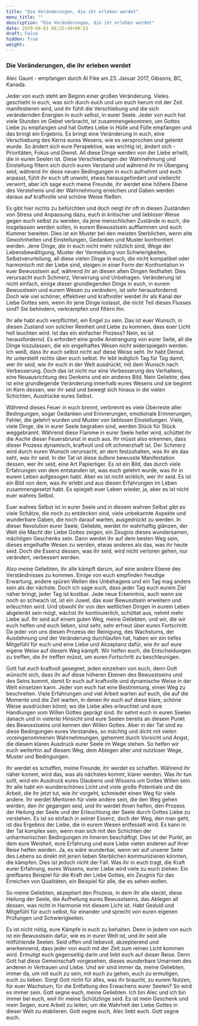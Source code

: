 ```yaml
---
title: "Die Veränderungen, die ihr erleben werdet"
menu_title: ""
description: "Die Veränderungen, die ihr erleben werdet"
date: 2020-08-01 06:25:48+00:53
draft: False
hidden: True
weight:
---
```

### Die Veränderungen, die ihr erleben werdet

Alec Gaunt - empfangen durch Al Fike am 23. Januar 2017, Gibsons, BC, Kanada.

Jeder von euch steht am Beginn einer großen Veränderung. Vieles geschieht in euch, was sich durch euch und um euch herum mit der Zeit manifestieren wird, und ihr fühlt die Verschiebung und die sich verändernden Energien in euch selbst, in eurer Seele. Jeder von euch hat viele Stunden im Gebet verbracht, ist zusammengekommen, um Gottes Liebe zu empfangen und hat Gottes Liebe in Hülle und Fülle empfangen und das bringt ein Ergebnis. Es bringt eine Veränderung in euch, eine Verschiebung des Kerns eures Wesens, wie es versprochen und gelenkt wurde. So ändert sich eure Perspektive, was wichtig ist, ändert sich - Prioritäten, Fokus und Dienst. All diese Dinge werden von der Liebe erhellt, die in euren Seelen ist. Diese Verschiebungen der Wahrnehmung und Einstellung filtern sich durch euren Verstand und während ihr im Übergang seid, während ihr diese neuen Bedingungen in euch aufnehmt und euch anpasst, fühlt ihr euch oft unwohl, etwas herausgefordert und vielleicht verwirrt, aber ich sage euch meine Freunde, ihr werdet eine höhere Ebene des Verstehens und der Wahrnehmung erreichen und Gaben werden daraus auf kraftvolle und schöne Weise fließen.

Es gibt hier nichts zu befürchten und doch neigt ihr oft in diesen Zuständen von Stress und Anpassung dazu, euch in kritischer und liebloser Weise gegen euch selbst zu wenden, da jene menschlichen Zustände in euch, die losgelassen werden sollen, in eurem Bewusstsein aufflammen und euch Kummer bereiten. Dies ist ein Muster bei den meisten Sterblichen, wenn alte Gewohnheiten und Einstellungen, Gedanken und Muster konfrontiert werden. Jene Dinge, die in euch nicht mehr nützlich sind, Wege der Lebensbewältigung, Muster der Vermeidung von Schwierigkeiten, Selbstverurteilung, all diese vielen Dinge in euch, die nicht kompatibel oder harmonisch mit der Liebe sind, steigen in einer Form der Konfrontation in euer Bewusstsein auf, während ihr an diesen alten Dingen festhaltet. Dies verursacht euch Schmerz, Verwirrung und Unbehagen. Veränderung ist nicht einfach, einige dieser grundlegenden Dinge in euch, in eurem Bewusstsein und eurem Wesen zu verändern, ist sehr herausfordernd. Doch wie viel schöner, effektiver und kraftvoller werdet ihr als Kanal der Liebe Gottes sein, wenn ihr jene Dinge loslasst, die nicht Teil dieses Flusses sind? Sie behindern, verkrampfen und filtern ihn.

Ihr alle habt euch verpflichtet, ein Engel zu sein. Das ist euer Wunsch, in diesen Zustand von solcher Reinheit und Liebe zu kommen, dass euer Licht hell leuchten wird. Ist das ein einfacher Prozess? Nein, es ist herausfordernd. Es erfordert eine große Anstrengung von eurer Seite, all die Dinge loszulassen, die ein engelhaftes Wesen nicht widerspiegeln werden. Ich weiß, dass ihr euch selbst nicht auf diese Weise seht. Ihr habt Demut. Ihr unterstellt nichts über euch selbst. Ihr lebt lediglich Tag für Tag damit, wer ihr seid, wie ihr euch in der Welt ausdrückt, mit dem Wunsch nach Verbesserung. Doch das ist nicht nur eine Verbesserung des Verhaltens, eine Neuausrichtung des Denkens und ein anderes Bild. Nein Geliebte, dies ist eine grundlegende Veränderung innerhalb eures Wesens und sie beginnt im Kern dessen, wer ihr seid und bewegt sich hinaus in die vielen Schichten, Ausdrücke eures Selbst.

Während dieses Feuer in euch brennt, verbrennt es viele Überreste aller Bedingungen, sogar Gedanken und Erinnerungen, emotionale Erinnerungen, Fehler, die gelehrt wurden und Muster von lieblosen Einstellungen. Viele, viele Dinge, die in eurer Seele begraben sind, werden Stück für Stück weggebrannt. Während diese Flamme in eurer Seele heller wird, schüttet ihr die Asche dieser Feuersbrunst in euch aus. Ihr müsst also erkennen, dass dieser Prozess dynamisch, kraftvoll und oft schmerzhaft ist. Der Schmerz wird durch euren Wunsch verursacht, an dem festzuhalten, was ihr als das seht, was ihr seid. In der Tat ist diese äußere bewusste Manifestation dessen, wer ihr seid, eine Art Papiertiger. Es ist ein Bild, das durch viele Erfahrungen von dem entstanden ist, was euch gelehrt wurde, was ihr in eurem Leben aufgesogen habt. Aber es ist nicht wirklich, wer ihr seid. Es ist ein Bild von dem, was ihr erlebt und aus diesen Erfahrungen im Leben zusammengesetzt habt. Es spiegelt euer Leben wieder, ja, aber es ist nicht euer wahres Selbst.

Euer wahres Selbst ist in eurer Seele und in diesem wahren Selbst gibt es viele Schätze, die noch zu entdecken sind, viele unbekannte Aspekte und wunderbare Gaben, die noch darauf warten, ausgedrückt zu werden. In dieser Revolution eurer Seele, Geliebte, werdet ihr wahrhaftig glänzen, der Welt die Macht der Liebe Gottes zeigen, ein Zeugnis dieses wundersamen, mächtigen Geschenks sein. Dann werdet ihr auf dem besten Weg sein, dieses engelhafte Wesen zu werden, etwas anderes als das, was ihr heute seid. Doch die Essenz dessen, was ihr seid, wird nicht verloren gehen, nur verändert, verbessert werden.

Also meine Geliebten, ihr alle kämpft darum, auf eine andere Ebene des Verständnisses zu kommen. Einige von euch empfinden freudige Erwartung, andere spüren Wellen des Unbehagens und ein Tag mag anders sein als der nächste. Doch ich sage euch, dass jeder Tag euch eurem Ziel näher bringt, jeder Tag ist kostbar. Jede neue Erkenntnis, auch wenn sie noch so schwach ist, ist ein Juwel, das euer Bewusstsein erweitern und erleuchten wird. Und obwohl ihr von den weltlichen Dingen in eurem Leben abgelenkt sein mögt, wächst ihr kontinuierlich, schüttet aus, nehmt mehr Liebe auf. Ihr seid auf einem guten Weg, meine Geliebten, und wir, die wir euch helfen und euch lieben, sind sehr, sehr erfreut über euren Fortschritt. Da jeder von uns diesen Prozess der Reinigung, des Wachstums, der Ausdehnung und der Veränderung durchlaufen hat, haben wir ein tiefes Mitgefühl für euch und eine Liebe und Akzeptanz dafür, wie ihr auf eure eigene Weise auf diesem Weg kämpft. Wir helfen euch, die Entscheidungen zu treffen, die ihr treffen müsst, um euren Fortschritt zu beschleunigen.

Gott hat euch kraftvoll gesegnet, jeden einzelnen von euch, denn Gott wünscht sich, dass ihr auf diese höheren Ebenen des Bewusstseins und des Seins kommt, damit Er euch auf kraftvolle und dynamische Weise in der Welt einsetzen kann. Jeder von euch hat eine Bestimmung, einen Weg zu beschreiten. Viele Erfahrungen und viel Arbeit warten auf euch, die auf die Momente und die Zeit warten, in denen ihr euch auf diese klare, schöne Weise ausdrücken könnt; wo die Liebe alles erleuchtet und eure Handlungen vom Willen Gottes geprägt sind. Ihr sehnt euch in euren Seelen danach und in vielerlei Hinsicht sind eure Seelen bereits an diesem Punkt des Bewusstseins und kennen den Willen Gottes. Aber in der Tat sind es diese Bedingungen eures Verstandes, so mächtig und dicht mit vielen voreingenommenen Wahrnehmungen, gehemmt durch Vorsicht und Angst, die diesem klaren Ausdruck eurer Seele im Wege stehen. So helfen wir euch weiterhin auf diesem Weg, dem Ablegen alter und nutzloser Wege, Muster und Bedingungen.

Ihr werdet es schaffen, meine Freunde, ihr werdet es schaffen. Während ihr näher kommt, wird das, was als nächstes kommt, klarer werden. Was ihr tun sollt, wird ein Ausdruck eures Glaubens und Wissens um Gottes Willen sein. Ihr alle habt ein wunderschönes Licht und viele große Potentiale und die Arbeit, die ihr jetzt tut, wie ihr vorgeht, schmiedet einen Weg für viele andere. Ihr werdet Mentoren für viele andere sein, die den Weg gehen werden, den ihr gegangen seid, und ihr werdet ihnen helfen, den Prozess der Heilung der Seele und der Erleuchtung der Seele durch Gottes Liebe zu verstehen. Es ist so einfach in seiner Essenz, doch der Weg, den man geht, ist das Ergebnis der Liebe, die in eurem Wesen entfesselt wird. Es kann in der Tat komplex sein, wenn man sich mit den Schichten der unharmonischen Bedingungen im Inneren beschäftigt. Dies ist der Punkt, an dem eure Weisheit, eure Erfahrung und eure Liebe vielen anderen auf ihrer Reise helfen werden. Ja, es wäre wunderbar, wenn wir auf unserer Seite des Lebens so direkt mit jenen lieben Sterblichen kommunizieren könnten, die kämpfen. Dies ist jedoch nicht der Fall. Was ihr in euch tragt, die Kraft eurer Erfahrung, eures Wissens, eurer Liebe wird viele zu euch ziehen. Ein greifbares Beispiel für die Kraft der Liebe Gottes, ein Zeugnis für das Erreichen von Qualitäten, ein Beispiel für alle, die es sehen wollen.

So meine Geliebten, akzeptiert den Prozess, in dem ihr alle steckt, diese Heilung der Seele, die Aufhellung eures Bewusstseins, das Ablegen all dessen, was nicht in Harmonie mit diesem Licht ist. Habt Geduld und Mitgefühl für euch selbst, für einander und sprecht von euren eigenen Prüfungen und Schwierigkeiten.

Es ist nicht nötig, eure Kämpfe in euch zu behalten. Denn in jedem von euch ist ein Bewusstsein dafür, wie es in eurer Welt ist, und ihr seid alle mitfühlende Seelen. Seid offen und liebevoll, akzeptierend und anerkennend, dass jeder von euch mit der Zeit zum reinen Licht kommen wird. Ermutigt euch gegenseitig darin und liebt euch auf dieser Reise. Denn Gott hat diese Gemeinschaft vorgesehen, dieses wunderbare Umarmen des anderen in Vertrauen und Liebe. Und wir sind immer da, meine Geliebten, immer da, um mit euch zu sein, mit euch zu gehen, euch zu ermutigen, euch zu lieben. Sorgt Gott nicht für alles, was ihr braucht, zu eurem Nutzen, für euer Wachstum, für die Entfaltung des Erwachens eurer Seelen? So wird es immer sein. Gott segne euch, meine Geliebten. Ich bin Alec und ich bin immer bei euch, weil ihr meine Schützlinge seid. Es ist mein Geschenk und mein Segen, eure Arbeit zu leiten, um die Wahrheit der Liebe Gottes in dieser Welt zu etablieren. Gott segne euch, Alec liebt euch. Gott segne euch.
